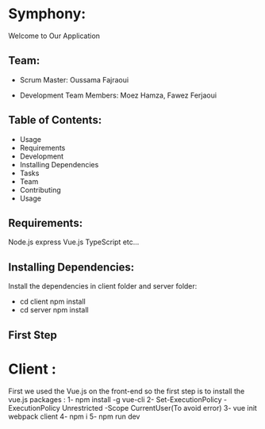 # Symphony:

Welcome to Our Application

## Team:
- Scrum Master: Oussama Fajraoui

- Development Team Members: Moez Hamza, Fawez Ferjaoui

## Table of Contents:

- Usage
- Requirements
- Development
- Installing Dependencies
- Tasks
- Team
- Contributing
- Usage

## Requirements:

Node.js
express
Vue.js
TypeScript
etc...

## Installing Dependencies:
Install the dependencies in client folder and server folder:

- cd client npm install 
- cd server npm install

## First Step

# Client :
First we used the Vue.js on the front-end so the first step is to install the vue.js packages :
1- npm install -g vue-cli
2- Set-ExecutionPolicy -ExecutionPolicy Unrestricted -Scope CurrentUser(To avoid error)
3- vue init webpack client
4- npm i
5- npm run dev